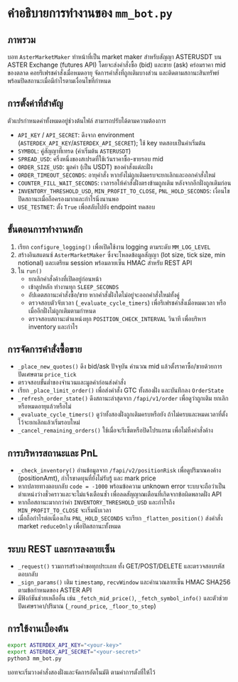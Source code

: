 # คำอธิบายการทำงานของ `mm_bot.py`

## ภาพรวม
บอท `AsterMarketMaker` ทำหน้าที่เป็น market maker สำหรับสัญญา ASTERUSDT บน ASTER Exchange (futures API) โดยจะส่งคำสั่งซื้อ (bid) และขาย (ask) คร่อมราคา mid ของตลาด คอยรีเฟรชคำสั่งเมื่อหมดอายุ จัดการคำสั่งที่ถูกเติมบางส่วน และติดตามสถานะสินทรัพย์พร้อมปิดสถานะเมื่อมีกำไรตามเงื่อนไขที่กำหนด

## การตั้งค่าที่สำคัญ
ตัวแปรกำหนดค่าทั้งหมดอยู่ช่วงต้นไฟล์ สามารถปรับได้ตามความต้องการ
- `API_KEY` / `API_SECRET`: ดึงจาก environment (`ASTERDEX_API_KEY`/`ASTERDEX_API_SECRET`); ใช้ key ทดสอบเป็นค่าเริ่มต้น
- `SYMBOL`: คู่สัญญาที่เทรด (ค่าเริ่มต้น `ASTERUSDT`)
- `SPREAD_USD`: ครึ่งหนึ่งของสเปรดที่ใช้เว้นราคาซื้อ-ขายรอบ mid
- `ORDER_SIZE_USD`: มูลค่า (เป็น USDT) ของคำสั่งแต่ละฝั่ง
- `ORDER_TIMEOUT_SECONDS`: อายุคำสั่ง หากยังไม่ถูกเติมครบจะยกเลิกและออกคำสั่งใหม่
- `COUNTER_FILL_WAIT_SECONDS`: เวลารอให้คำสั่งฝั่งตรงข้ามถูกเติม หลังจากอีกฝั่งถูกเติมก่อน
- `INVENTORY_THRESHOLD_USD`, `MIN_PROFIT_TO_CLOSE`, `PNL_HOLD_SECONDS`: เงื่อนไขปิดสถานะเมื่อถือครองมากและกำไรนิ่งนานพอ
- `USE_TESTNET`: ตั้ง `True` เพื่อสลับไปยัง endpoint ทดสอบ

## ขั้นตอนการทำงานหลัก
1. เรียก `configure_logging()` เพื่อเปิดใช้งาน logging ตามระดับ `MM_LOG_LEVEL`
2. สร้างอินสแตนซ์ `AsterMarketMaker` ซึ่งจะโหลดข้อมูลสัญญา (lot size, tick size, min notional) และเตรียม session พร้อมลายเซ็น HMAC สำหรับ REST API
3. ใน `run()`
   - ยกเลิกคำสั่งค้างที่เปิดอยู่ก่อนหน้า
   - เข้าลูปหลัก ทำงานทุก `SLEEP_SECONDS`
   - อัปเดตสถานะคำสั่งซื้อ/ขาย หากคำสั่งฝั่งใดไม่อยู่จะออกคำสั่งใหม่ทั้งคู่
   - ตรวจสอบตัวจับเวลา (`_evaluate_cycle_timers`) เพื่อรีเฟรชคำสั่งเมื่อหมดเวลา หรือเมื่ออีกฝั่งไม่ถูกเติมตามกำหนด
   - ตรวจสอบสถานะตำแหน่งทุก `POSITION_CHECK_INTERVAL` วินาที เพื่อบริหาร inventory และกำไร

## การจัดการคำสั่งซื้อขาย
- `_place_new_quotes()` ดึง bid/ask ปัจจุบัน คำนวณ mid แล้วตั้งราคาซื้อ/ขายด้วยการปัดเศษตาม `price_tick`
- ตรวจสอบขั้นต่ำของจำนวนและมูลค่าก่อนส่งคำสั่ง
- เรียก `_place_limit_order()` เพื่อส่งคำสั่ง GTC ทั้งสองฝั่ง และบันทึกลง `OrderState`
- `_refresh_order_state()` ดึงสถานะล่าสุดจาก `/fapi/v1/order` เพื่อดูว่าถูกเติม ยกเลิก หรือหมดอายุแล้วหรือไม่
- `_evaluate_cycle_timers()` ดูว่าทั้งสองฝั่งถูกเติมครบหรือยัง ถ้าไม่ครบและหมดเวลาที่ตั้งไว้จะยกเลิกแล้วเริ่มรอบใหม่
- `_cancel_remaining_orders()` ใช้เมื่อจะรีเซ็ตหรือปิดโปรแกรม เพื่อไม่ทิ้งคำสั่งค้าง

## การบริหารสถานะและ PnL
- `_check_inventory()` อ่านข้อมูลจาก `/fapi/v2/positionRisk` เพื่อดูปริมาณคงค้าง (positionAmt), กำไรขาดทุนที่ยังไม่รับรู้ และ mark price
- หากปลายทางตอบกลับ `code = -1000` พร้อมข้อความ unknown error ระบบจะถือว่าเป็นตำแหน่งว่างชั่วคราวและจะไม่แจ้งเตือนซ้ำ เพื่อลดสัญญาณเตือนที่เกิดจากข้อผิดพลาดฝั่ง API
- หากถือสถานะมากกว่าค่า `INVENTORY_THRESHOLD_USD` และกำไรถึง `MIN_PROFIT_TO_CLOSE` จะเริ่มนับเวลา
- เมื่อถือกำไรต่อเนื่องเกิน `PNL_HOLD_SECONDS` จะเรียก `_flatten_position()` ส่งคำสั่ง market `reduceOnly` เพื่อปิดสถานะทั้งหมด

## ระบบ REST และการลงลายเซ็น
- `_request()` รวมการสร้างคำขอทุกประเภท ทั้ง GET/POST/DELETE และตรวจสอบรหัสตอบกลับ
- `_sign_params()` เติม `timestamp`, `recvWindow` และคำนวณลายเซ็น HMAC SHA256 ตามข้อกำหนดของ ASTER API
- มีฟังก์ชันช่วยเหลืออื่น เช่น `_fetch_mid_price()`, `_fetch_symbol_info()` และตัวช่วยปัดเศษราคา/ปริมาณ (`_round_price`, `_floor_to_step`)

## การใช้งานเบื้องต้น
```bash
export ASTERDEX_API_KEY="<your-key>"
export ASTERDEX_API_SECRET="<your-secret>"
python3 mm_bot.py
```

บอทจะเริ่มวางคำสั่งสองฝั่งและจัดการอัตโนมัติ ตามค่าการตั้งที่ให้ไว้

